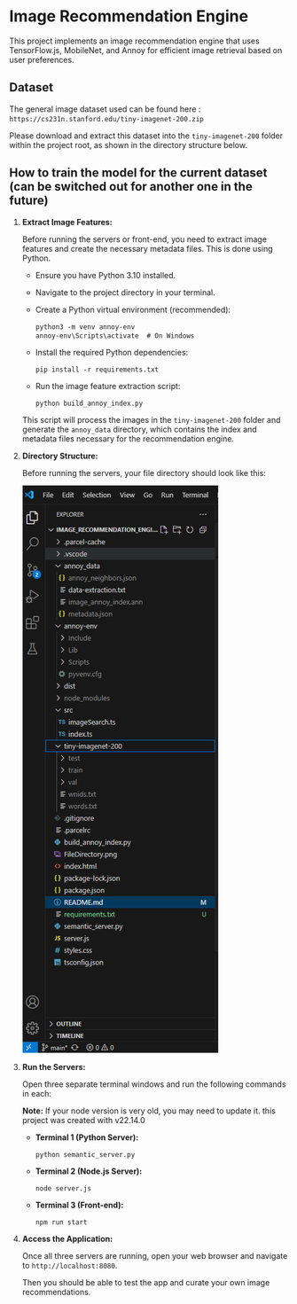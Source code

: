 # Image Recommendation Engine

This project implements an image recommendation engine that uses TensorFlow.js, MobileNet, and Annoy for efficient image retrieval based on user preferences.

## Dataset

The general image dataset used can be found here : ``` https://cs231n.stanford.edu/tiny-imagenet-200.zip ```

Please download and extract this dataset into the `tiny-imagenet-200` folder within the project root, as shown in the directory structure below.

## How to train the model for the current dataset (can be switched out for another one in the future)

1.  **Extract Image Features:**

    Before running the servers or front-end, you need to extract image features and create the necessary metadata files. This is done using Python.

    * Ensure you have Python 3.10 installed.

    * Navigate to the project directory in your terminal.

    * Create a Python virtual environment (recommended):

        ```
       python3 -m venv annoy-env 
       annoy-env\Scripts\activate  # On Windows
        ```

    * Install the required Python dependencies:

        ```
        pip install -r requirements.txt
        ```

    * Run the image feature extraction script:

        ```
        python build_annoy_index.py 
        ```

    This script will process the images in the `tiny-imagenet-200` folder and generate the `annoy_data` directory, which contains the index and metadata files necessary for the recommendation engine.


2.  **Directory Structure:**

    Before running the servers, your file directory should look like this:

 
    ![How the file directory should look before running](FileDirectory.png)

3.  **Run the Servers:**

    Open three separate terminal windows and run the following commands in each:
    
    **Note:** If your node version is very old, you may need to update it. this project was created with v22.14.0

    * **Terminal 1 (Python Server):**

        ```
        python semantic_server.py
        ```

    * **Terminal 2 (Node.js Server):**

        ```
        node server.js
        ```

    * **Terminal 3 (Front-end):**

        ```
        npm run start
        ```

4.  **Access the Application:**

    Once all three servers are running, open your web browser and navigate to `http://localhost:8080`.

    Then you should be able to test the app and curate your own image recommendations.
